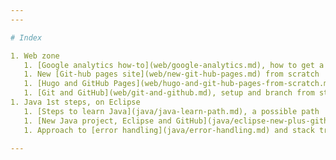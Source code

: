```yaml
---
---

# Index

1. Web zone
   1. [Google analytics how-to](web/google-analytics.md), how to get a new ID
   1. New [Git-hub pages site](web/new-git-hub-pages.md) from scratch
   1. [Hugo and GitHub Pages](web/hugo-and-git-hub-pages-from-scratch.md) from scratch
   1. [Git and GitHub](web/git-and-github.md), setup and branch from stratch
1. Java 1st steps, on Eclipse
   1. [Steps to learn Java](java/java-learn-path.md), a possible path
   1. [New Java project, Eclipse and GitHub](java/eclipse-new-plus-github.md)
   1. Approach to [error handling](java/error-handling.md) and stack trace

---
```

